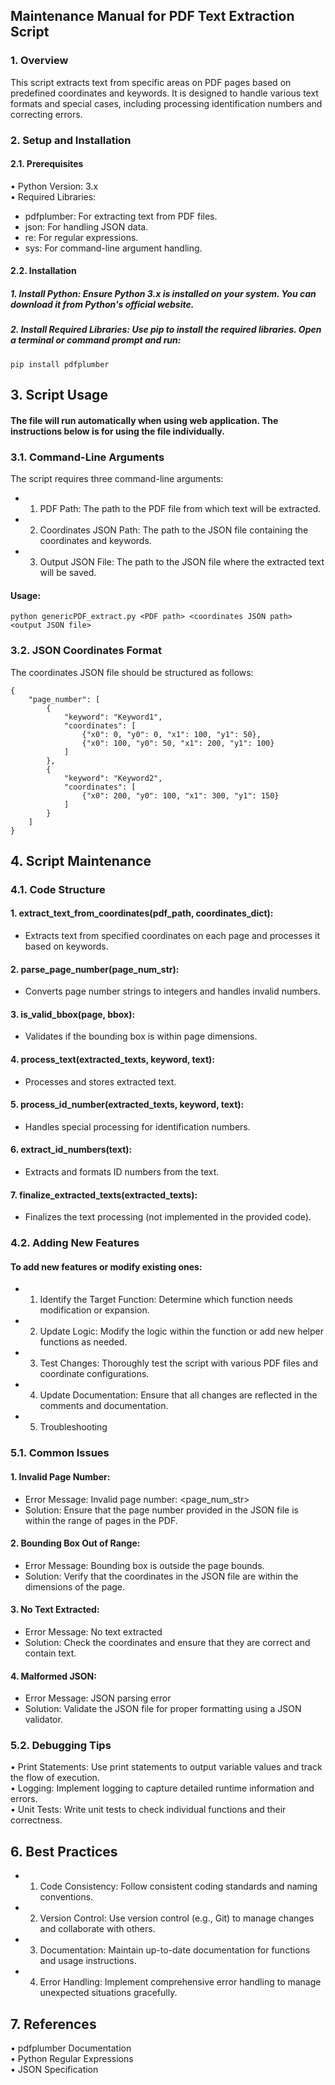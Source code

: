 ## Maintenance Manual for PDF Text Extraction Script
### 1. Overview
This script extracts text from specific areas on PDF pages based on predefined coordinates and keywords. It is designed to handle various text formats and special cases, including processing identification numbers and correcting errors.
### 2. Setup and Installation
#### 2.1. Prerequisites
•	Python Version: 3.x  
•	Required Libraries:  
- 	pdfplumber: For extracting text from PDF files.  
- 	json: For handling JSON data.  
- 	re: For regular expressions.  
- 	sys: For command-line argument handling.  
#### 2.2. Installation
##### 1.	Install Python: Ensure Python 3.x is installed on your system. You can download it from Python's official website.
##### 2.	Install Required Libraries: Use pip to install the required libraries. Open a terminal or command prompt and run:
```
pip install pdfplumber
```
## 3. Script Usage
#### The file will run automatically when using web application. The instructions below is for using the file individually.
### 3.1. Command-Line Arguments
The script requires three command-line arguments:
- 1.	PDF Path: The path to the PDF file from which text will be extracted.
- 2.	Coordinates JSON Path: The path to the JSON file containing the coordinates and keywords.
- 3.	Output JSON File: The path to the JSON file where the extracted text will be saved.
#### Usage:
```
python genericPDF_extract.py <PDF path> <coordinates JSON path> <output JSON file>
```
### 3.2. JSON Coordinates Format
The coordinates JSON file should be structured as follows:
```
{
    "page_number": [
        {
            "keyword": "Keyword1",
            "coordinates": [
                {"x0": 0, "y0": 0, "x1": 100, "y1": 50},
                {"x0": 100, "y0": 50, "x1": 200, "y1": 100}
            ]
        },
        {
            "keyword": "Keyword2",
            "coordinates": [
                {"x0": 200, "y0": 100, "x1": 300, "y1": 150}
            ]
        }
    ]
}
```
## 4. Script Maintenance
### 4.1. Code Structure
#### 1.	extract_text_from_coordinates(pdf_path, coordinates_dict):
- Extracts text from specified coordinates on each page and processes it based on keywords.
#### 2.	parse_page_number(page_num_str):
-	Converts page number strings to integers and handles invalid numbers.
#### 3.	is_valid_bbox(page, bbox):
-	Validates if the bounding box is within page dimensions.
#### 4.	process_text(extracted_texts, keyword, text):
-	Processes and stores extracted text.
#### 5.	process_id_number(extracted_texts, keyword, text):
-	Handles special processing for identification numbers.
#### 6.	extract_id_numbers(text):
-	Extracts and formats ID numbers from the text.
#### 7.	finalize_extracted_texts(extracted_texts):
-	Finalizes the text processing (not implemented in the provided code).
### 4.2. Adding New Features
#### To add new features or modify existing ones:
- 1.	Identify the Target Function: Determine which function needs modification or expansion.
- 2.	Update Logic: Modify the logic within the function or add new helper functions as needed.
- 3.	Test Changes: Thoroughly test the script with various PDF files and coordinate configurations.
- 4.	Update Documentation: Ensure that all changes are reflected in the comments and documentation.
- 5. Troubleshooting
### 5.1. Common Issues
#### 1.	Invalid Page Number:
-	Error Message: Invalid page number: <page_num_str>
-	Solution: Ensure that the page number provided in the JSON file is within the range of pages in the PDF.
#### 2.	Bounding Box Out of Range:
-	Error Message: Bounding box is outside the page bounds.
-	Solution: Verify that the coordinates in the JSON file are within the dimensions of the page.
#### 3.	No Text Extracted:
-	Error Message: No text extracted
-	Solution: Check the coordinates and ensure that they are correct and contain text.
#### 4.	Malformed JSON:
-	Error Message: JSON parsing error
-	Solution: Validate the JSON file for proper formatting using a JSON validator.
### 5.2. Debugging Tips
•	Print Statements: Use print statements to output variable values and track the flow of execution.  
•	Logging: Implement logging to capture detailed runtime information and errors.  
•	Unit Tests: Write unit tests to check individual functions and their correctness.  
## 6. Best Practices
- 1.	Code Consistency: Follow consistent coding standards and naming conventions.
- 2.	Version Control: Use version control (e.g., Git) to manage changes and collaborate with others.
- 3.	Documentation: Maintain up-to-date documentation for functions and usage instructions.
- 4.	Error Handling: Implement comprehensive error handling to manage unexpected situations gracefully.
## 7. References
•	pdfplumber Documentation  
•	Python Regular Expressions  
•	JSON Specification  
